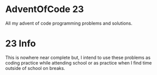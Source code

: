 # AdventOfCode 23
All my advent of code programming problems and solutions.

# 23 Info
This is nowhere near complete but, I intend to use these problems as coding practice while attending school or as practice when I find time outside of school on breaks.
